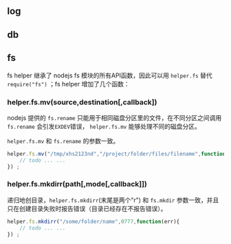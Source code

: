 


## log



## db


## fs

fs helper 继承了 nodejs fs 模块的所有API函数，因此可以用 `helper.fs` 替代 `require("fs")` ；fs helper 增加了几个函数：

### helper.fs.mv(source,destination[,callback])

nodejs 提供的 `fs.rename` 只能用于相同磁盘分区里的文件，在不同分区之间调用 `fs.rename` 会引发`EXDEV`错误， `helper.fs.mv` 能够处理不同的磁盘分区。

`helper.fs.mv` 和 `fs.rename` 的参数一致。

```javascript
helper.fs.mv("/tmp/xhs2123nd","/project/folder/files/filename",function(err){
	// todo ... ...
}) ;
```

### helper.fs.mkdirr(path[,mode[,callback]])

递归地创目录，`helper.fs.mkdirr`(末尾是两个"r") 和 `fs.mkdir` 参数一致，并且只在创建目录失败时报告错误（目录已经存在不报告错误）。


```javascript
helper.fs.mkdirr("/some/folder/name",0777,function(err){
	// todo ... ...
}) ;
```


##

